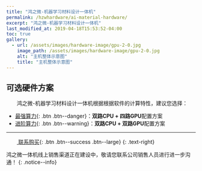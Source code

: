 ```yaml
---
title: "鸿之微-机器学习材料设计一体机"
permalink: /hzwhardware/ai-material-hardware/
excerpt: "鸿之微-机器学习材料设计一体机"
last_modified_at: 2019-04-18T15:53:52-04:00
toc: true
gallery:
  - url: /assets/images/hardware-image/gpu-2-0.jpg
    image_path: /assets/images/hardware-image/gpu-2-0.jpg
    alt: "主机整体示意图"
    title: "主机整体示意图"
---
```


## 可选硬件方案
&emsp;&emsp;鸿之微-机器学习材料设计一体机根据根据软件的计算特性，建议您选择：
- [最强算力](/hzwhardware/hardware-2cpu-4gpu/){: .btn .btn--danger}：**双路CPU + 四路GPU**配置方案
- [进阶算力](/hzwhardware/hardware-2cpu-2gpu/){: .btn .btn--warning}：**双路CPU + 双路GPU**配置方案

---

&emsp;&emsp;[<i class="fas fa-shopping-cart"></i> 联系购买](http://hzwtech.com/about/3.html){: .btn .btn--success .btn--large}
{: .text-right}

鸿之微一体机线上销售渠道正在建设中，敬请您联系公司销售人员进行进一步沟通！
{: .notice--info}
